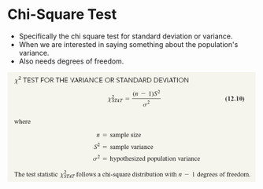 # Chi-Square Test

 - Specifically the chi square test for standard deviation or variance.
 - When we are interested in saying something about the population's variance.
 - Also needs degrees of freedom.
 
 ![alt text]( https://raw.githubusercontent.com/AbhishekKumar4/Data-Analytics/master/Inferential%20Statistics/Single%20Sample%20Tests/Chi-Square%20Test/formulaofchi%20square.PNG)
 
